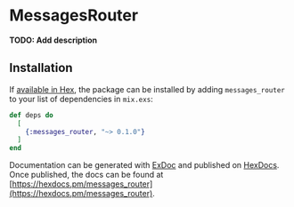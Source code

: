 # MessagesRouter

**TODO: Add description**

## Installation

If [available in Hex](https://hex.pm/docs/publish), the package can be installed
by adding `messages_router` to your list of dependencies in `mix.exs`:

```elixir
def deps do
  [
    {:messages_router, "~> 0.1.0"}
  ]
end
```

Documentation can be generated with [ExDoc](https://github.com/elixir-lang/ex_doc)
and published on [HexDocs](https://hexdocs.pm). Once published, the docs can
be found at [https://hexdocs.pm/messages_router](https://hexdocs.pm/messages_router).

